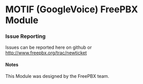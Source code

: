 # MOTIF (GoogleVoice) FreePBX Module #

### Issue Reporting ###
Issues can be reported here on github or http://www.freepbx.org/trac/newticket

#### Notes ####
This Module was designed by the FreePBX team.